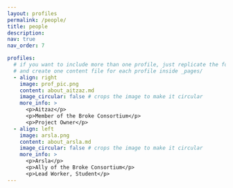 ```yaml
---
layout: profiles
permalink: /people/
title: people
description:
nav: true
nav_order: 7

profiles:
  # if you want to include more than one profile, just replicate the following block
  # and create one content file for each profile inside _pages/
  - align: right
    image: prof_pic.png
    content: about_aitzaz.md
    image_circular: false # crops the image to make it circular
    more_info: >
      <p>Aitzaz</p>
      <p>Member of the Broke Consortium</p>
      <p>Project Owner</p>
  - align: left
    image: arsla.png
    content: about_arsla.md
    image_circular: false # crops the image to make it circular
    more_info: >
      <p>Arsla</p>
      <p>Ally of the Broke Consortium</p>
      <p>Lead Worker, Student</p>
---
```

